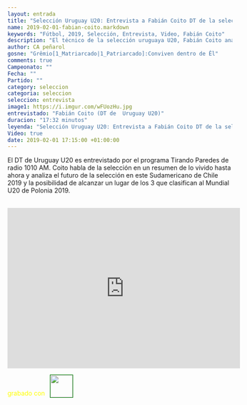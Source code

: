 ```yaml
---
layout: entrada
title: "Selección Uruguay U20: Entrevista a Fabián Coito DT de la selección de Uruguay U20"
name: 2019-02-01-fabian-coito.markdown
keywords: "Fútbol, 2019, Selección, Entrevista, Video, Fabián Coito"
description: "El técnico de la selección uruguaya U20, Fabián Coito analiza la actuación de la selección hasta ahora en el Sudamericano U20 de Chile y comenta el futuro de la selección en el torneo en el Hexagonal Final que clasifica 3 equipos para el mundial de Polonia 2019"
author: CA peñarol
gosne: "Grêmio[1_Matriarcado|1_Patriarcado]:Conviven dentro de Êl"
comments: true
Campeonato: ""
Fecha: ""
Partido: ""
category: seleccion
categoria: seleccion
seleccion: entrevista
image1: https://i.imgur.com/wFUozHu.jpg
entrevistado: "Fabián Coito (DT de  Uruguay U20)"
duracion: "17:32 minutos"
leyenda: "Selección Uruguay U20: Entrevista a Fabián Coito DT de la selección de Uruguay U20"
Video: true
date: 2019-02-01 17:15:00 +01:00:00
---
```


El DT de Uruguay U20 es entrevistado por el programa Tirando Paredes de radio 1010 AM. Coito habla de la selección en un resumen de lo vivido hasta ahora y analiza el futuro de la selección en este Sudamericano de Chile 2019 y la posibilidad de alcanzar un lugar de los 3 que clasifican al Mundial U20 de Polonia 2019.

<br>

<iframe width="521" height="360" src="https://www.youtube.com/embed/k4ar5TB3vP4" frameborder="0" allow="accelerometer; autoplay; encrypted-media; gyroscope; picture-in-picture" allowfullscreen></iframe>

<span style="color:yellow;margin-top:0px;">grabado con</span> <a href="http://ffmpeg.org"><img src="{{ site.url }}/images/ffmpeg.png" width="50px" style="border:1px solid green;vertical-align: sub;margin-left:7px;"></a>
